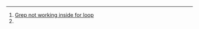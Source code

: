 



---
1. [Grep not working inside for loop](https://unix.stackexchange.com/questions/692372/grep-not-working-inside-for-loop)
2. 
